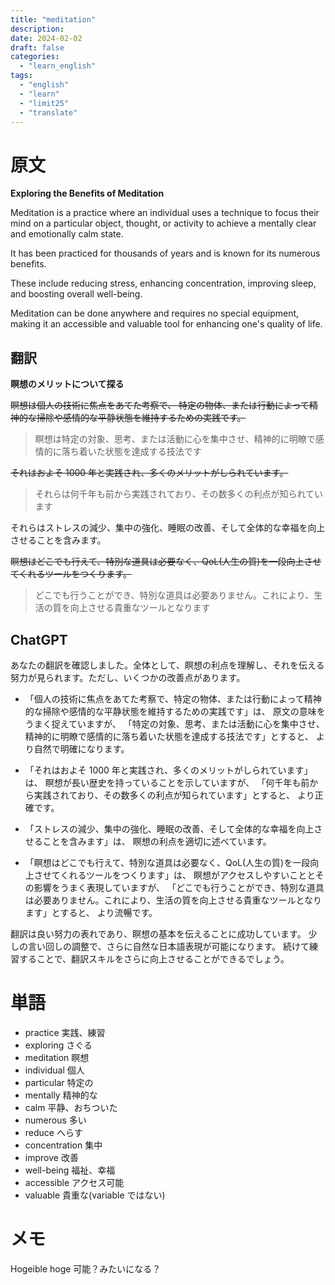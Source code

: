 ```yaml
---
title: "meditation"
description:
date: 2024-02-02
draft: false
categories:
  - "learn_english"
tags:
  - "english"
  - "learn"
  - "limit25"
  - "translate"
---
```


# 原文

**Exploring the Benefits of Meditation**

Meditation is a practice where an individual uses a technique to focus their mind on a particular object,
thought, or activity to achieve a mentally clear and emotionally calm state.

It has been practiced for thousands of years and is known for its numerous benefits.

These include reducing stress, enhancing concentration, improving sleep, and boosting overall well-being.

Meditation can be done anywhere and requires no special equipment,
making it an accessible and valuable tool for enhancing one's quality of life.

## 翻訳

**瞑想のメリットについて探る**

~~瞑想は個人の技術に焦点をあてた考察で、
特定の物体、または行動によって精神的な掃除や感情的な平静状態を維持するための実践です。~~

> 瞑想は特定の対象、思考、または活動に心を集中させ、精神的に明瞭で感情的に落ち着いた状態を達成する技法です

~~それはおよそ 1000 年と実践され、多くのメリットがしられています。~~

> それらは何千年も前から実践されており、その数多くの利点が知られています

それらはストレスの減少、集中の強化、睡眠の改善、そして全体的な幸福を向上させることを含みます。

~~瞑想はどこでも行えて、特別な道具は必要なく、QoL(人生の質)を一段向上させてくれるツールをつくります。~~

> どこでも行うことができ、特別な道具は必要ありません。これにより、生活の質を向上させる貴重なツールとなります

## ChatGPT

あなたの翻訳を確認しました。全体として、瞑想の利点を理解し、それを伝える努力が見られます。ただし、いくつかの改善点があります。

- 「個人の技術に焦点をあてた考察で、特定の物体、または行動によって精神的な掃除や感情的な平静状態を維持するための実践です」は、
  原文の意味をうまく捉えていますが、
  「特定の対象、思考、または活動に心を集中させ、精神的に明瞭で感情的に落ち着いた状態を達成する技法です」とすると、
  より自然で明確になります。

- 「それはおよそ 1000 年と実践され、多くのメリットがしられています」は、
  瞑想が長い歴史を持っていることを示していますが、
  「何千年も前から実践されており、その数多くの利点が知られています」とすると、
  より正確です。

- 「ストレスの減少、集中の強化、睡眠の改善、そして全体的な幸福を向上させることを含みます」は、
  瞑想の利点を適切に述べています。

- 「瞑想はどこでも行えて、特別な道具は必要なく、QoL(人生の質)を一段向上させてくれるツールをつくります」は、
  瞑想がアクセスしやすいこととその影響をうまく表現していますが、
  「どこでも行うことができ、特別な道具は必要ありません。これにより、生活の質を向上させる貴重なツールとなります」とすると、
  より流暢です。

翻訳は良い努力の表れであり、瞑想の基本を伝えることに成功しています。
少しの言い回しの調整で、さらに自然な日本語表現が可能になります。
続けて練習することで、翻訳スキルをさらに向上させることができるでしょう。

# 単語

- practice 実践、練習
- exploring さぐる
- meditation 瞑想
- individual 個人
- particular 特定の
- mentally 精神的な
- calm 平静、おちついた
- numerous 多い
- reduce へらす
- concentration 集中
- improve 改善
- well-being 福祉、幸福
- accessible アクセス可能
- valuable 貴重な(variable ではない)

# メモ

Hogeible hoge 可能？みたいになる？
